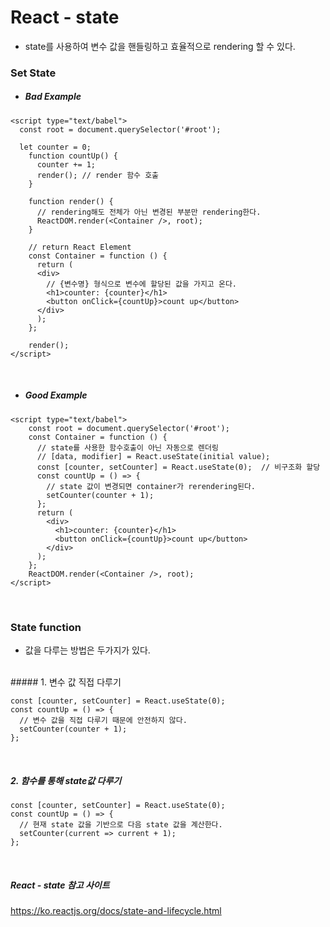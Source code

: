 # React - state

- state를 사용하여 변수 값을 핸들링하고 효율적으로 rendering 할 수 있다.
  <br>

### Set State

- ##### Bad Example

```
<script type="text/babel">
  const root = document.querySelector('#root');

  let counter = 0;
    function countUp() {
      counter += 1;
      render(); // render 함수 호출
    }

    function render() {
      // rendering해도 전체가 아닌 변경된 부분만 rendering한다.
      ReactDOM.render(<Container />, root);
    }

    // return React Element
    const Container = function () {
      return (
      <div>
        // {변수명} 형식으로 변수에 할당된 값을 가지고 온다.
        <h1>counter: {counter}</h1>
        <button onClick={countUp}>count up</button>
      </div>
      );
    };

    render();
</script>
```

<br>

- ##### Good Example

```
<script type="text/babel">
    const root = document.querySelector('#root');
    const Container = function () {
      // state를 사용한 함수호출이 아닌 자동으로 렌더링
      // [data, modifier] = React.useState(initial value);
      const [counter, setCounter] = React.useState(0);  // 비구조화 할당
      const countUp = () => {
        // state 값이 변경되면 container가 rerendering된다.
        setCounter(counter + 1);
      };
      return (
        <div>
          <h1>counter: {counter}</h1>
          <button onClick={countUp}>count up</button>
        </div>
      );
    };
    ReactDOM.render(<Container />, root);
</script>
```

<br>

### State function

- 값을 다루는 방법은 두가지가 있다.

<br>
##### 1. 변수 값 직접 다루기

```
const [counter, setCounter] = React.useState(0);
const countUp = () => {
  // 변수 값을 직접 다루기 때문에 안전하지 않다.
  setCounter(counter + 1);
};
```

<br>

##### 2. 함수를 통해 state값 다루기

```
const [counter, setCounter] = React.useState(0);
const countUp = () => {
  // 현재 state 값을 기반으로 다음 state 값을 계산한다.
  setCounter(current => current + 1);
};
```

<br>

##### React - state 참고 사이트

https://ko.reactjs.org/docs/state-and-lifecycle.html

<br>
